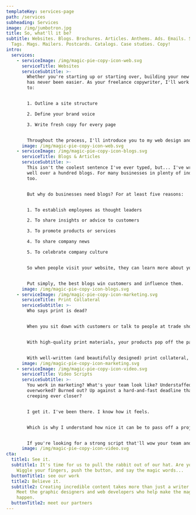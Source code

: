 ```yaml
---
templateKey: services-page
path: /services
subheading: Services
image: /img/jumbotron.jpg
title: So, what'll it be?
subtitle: Websites. Blogs. Brochures. Articles. Anthems. Ads. Emails. Slogans.
  Tags. Mags. Mailers. Postcards. Catalogs. Case studies. Copy!
intro:
  services:
    - serviceImage: /img/magic-pie-copy-icon-web.svg
      serviceTitle: Websites
      serviceSubtitle: >-
        Whether you're starting up or starting over, building your new website
        has never been easier. As your freelance copywriter, I'll work with you
        to: 


        1. Outline a site structure

        2. Define your brand voice

        3. Write fresh copy for every page


        Throughout the process, I'll introduce you to my web design and development partners. These guys—they're wizards. Together, we'll customize a website that invites, engages, and inspires your audience.
      image: /img/magic-pie-copy-icon-web.svg
    - serviceImage: /img/magic-pie-copy-icon-blogs.svg
      serviceTitle: Blogs & Articles
      serviceSubtitle: >-
        This isn't the coolest sentence I've ever typed, but... I've written
        well over a hundred blogs. For many businesses in plenty of industries,
        too. 


        But why do businesses need blogs? For at least five reasons:


        1. To establish employees as thought leaders

        2. To share insights or advice to customers

        3. To promote products or services

        4. To share company news

        5. To celebrate company culture


        So when people visit your website, they can learn more about your brand, and–more to the point–fall in love with it. 


        Put simply, the best blogs win customers and influence them.
      image: /img/magic-pie-copy-icon-blogs.svg
    - serviceImage: /img/magic-pie-copy-icon-marketing.svg
      serviceTitle: Print Collateral
      serviceSubtitle: >-
        Who says print is dead? 


        When you sit down with customers or talk to people at trade shows, you've got to leave something behind. Something memorable. Something to touch. To read. To experience. Same thing goes for your storefront, food truck, or pizza place. 


        With high-quality print materials, your products pop off the page. Your story is sensational. Your brand? It's unbeatable! 


        With well-written (and beautifully designed) print collateral, you can attract, captivate, and activate your audience. Sound good? Let's do it. 
      image: /img/magic-pie-copy-icon-marketing.svg
    - serviceImage: /img/magic-pie-copy-icon-video.svg
      serviceTitle: Video Scripts
      serviceSubtitle: >-
        You work in marketing? What's your team look like? Understaffed and
        overworked? Burned out? Up against a hard-and-fast deadline that's
        creeping ever closer?


        I get it. I've been there. I know how it feels.


        Which is why I understand how nice it can be to pass off a project—such as writing a video script—to someone who can look at it from a fresh perspective. Someone who can take it, run with it, and bring it to life. Someone like me.


        If you're looking for a strong script that'll wow your team and entice your audience, I'm your guy.
      image: /img/magic-pie-copy-icon-video.svg
cta:
  title1: See it.
  subtitle1: It's time for us to pull the rabbit out of our hat. Are you ready?
    Wiggle your fingers, push the button, and say the magic words...
  buttonTitle1: see our work
  title2: Believe it.
  subtitle2: Creating incredible content takes more than just a writer’s touch.
    Meet the graphic designers and web developers who help make the magic
    happen.
  buttonTitle2: meet our partners
---
```

